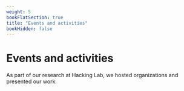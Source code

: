 ```yaml
---
weight: 5
bookFlatSection: true
title: "Events and activities"
bookHidden: false
---
```


# Events and activities

As part of our research at Hacking Lab, we hosted organizations and presented our work.